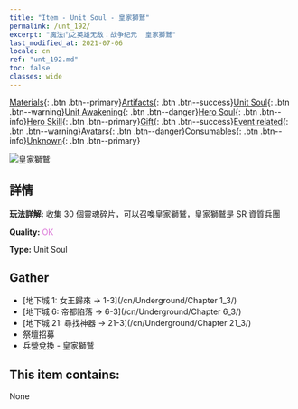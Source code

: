 ```yaml
---
title: "Item - Unit Soul - 皇家獅鷲"
permalink: /unt_192/
excerpt: "魔法门之英雄无敌：战争纪元  皇家獅鷲"
last_modified_at: 2021-07-06
locale: cn
ref: "unt_192.md"
toc: false
classes: wide
---
```

 [Materials](/ItemsCN/){: .btn .btn--primary}[Artifacts](/ItemsCN/Artifacts/){: .btn .btn--success}[Unit Soul](/ItemsCN/UnitSoul/){: .btn .btn--warning}[Unit Awakening](/ItemsCN/UnitAwakening/){: .btn .btn--danger}[Hero Soul](/ItemsCN/HeroSoul/){: .btn .btn--info}[Hero Skill](/ItemsCN/HeroSkill/){: .btn .btn--primary}[Gift](/ItemsCN/Gift/){: .btn .btn--success}[Event related](/ItemsCN/Events/){: .btn .btn--warning}[Avatars](/ItemsCN/Avatars/){: .btn .btn--danger}[Consumables](/ItemsCN/Consumables/){: .btn .btn--info}[Unknown](/ItemsCN/Unknown/){: .btn .btn--primary}

 ![皇家獅鷲](/images/u/ti_shijiu.jpg)

## 詳情
 **玩法詳解:** 收集 30 個靈魂碎片，可以召喚皇家獅鷲，皇家獅鷲是 SR 資質兵團

 **Quality:** <span style="color: #DA70D6">OK</span>

 **Type:** Unit Soul

## Gather

*    [地下城 1: 女王歸來 -> 1-3](/cn/Underground/Chapter 1_3/) 
*    [地下城 6: 帝都陷落 -> 6-3](/cn/Underground/Chapter 6_3/) 
*    [地下城 21: 尋找神器 -> 21-3](/cn/Underground/Chapter 21_3/) 
*    祭壇招募 
*    兵營兌換 - 皇家獅鷲 

## This item contains:

  None

